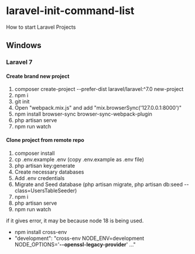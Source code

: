 # laravel-init-command-list
How to start Laravel Projects

## Windows

### Laravel 7

#### Create brand new project

1. composer create-project --prefer-dist laravel/laravel:^7.0 new-project
2. npm i
3. git init
4. Open "webpack.mix.js" and add "mix.browserSync('127.0.0.1:8000')"
5. npm install browser-sync browser-sync-webpack-plugin
6. php artisan serve
7. npm run watch

#### Clone project from remote repo

1. composer install
2. cp .env.example .env (copy .env.example as .env file)
3. php artisan key:generate
4. Create necessary databases
5. Add .env credentials
6. Migrate and Seed database (php artisan migrate, php artisan db:seed --class=UsersTableSeeder)
7. npm i
8. php artisan serve
9. npm run watch



if it gives error, it may be because node 18 is being used. 
* npm install cross-env
* "development": "cross-env NODE_ENV=development NODE_OPTIONS='**--openssl-legacy-provider**' ..."
